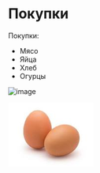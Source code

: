 # Покупки
Покупки:

- Мясо
- Яйца 
- Хлеб 
- Огурцы
  
![image](https://github.com/Alekscorp29/yrheheh/assets/144109484/fb77ffa9-0aa4-487d-ad9c-78052e35f649)

![Alt](266231480-fb77ffa9-0aa4-487d-ad9c-78052e35f649.jpg)

<img scr="266231480-fb77ffa9-0aa4-487d-ad9c-78052e35f649.jpg" width = "200">
